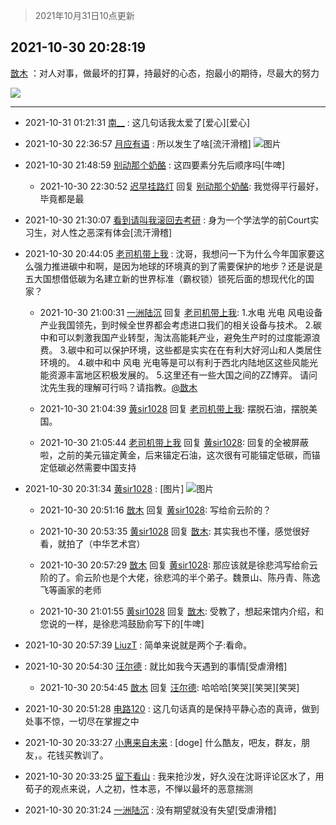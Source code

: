 > 2021年10月31日10点更新
<link rel="stylesheet" href="https://cdn.jsdelivr.net/gh/taotie6/sampleJSON@main/css/photo_show.css">
<meta name="referrer" content="no-referrer" />


 ## 2021-10-30 20:28:19 

 [㪚木](https://www.coolapk.com/feed/31078350?shareKey=OWE3OTBhZTA4ZmNjNjE3ZDQzMzE~) ：对人对事，做最坏的打算，持最好的心态，抱最小的期待，尽最大的努力 

<div class="album">
<img class="img-item" src="https://image.coolapk.com/feed/2018/1215/00/1081091_1544803990_3115@300x234.gif" />
</div>

 ------- 

- 2021-10-31 01:21:31 [南__](uid=903591) : 这几句话我太爱了[爱心][爱心] 

- 2021-10-30 22:36:57 [月应有语](uid=1457481) : 所以发生了啥[流汗滑稽] ![图片](https://image.coolapk.com/feed/2021/1030/22/1457481_2dc0d72a_4616_4475@200x200.jpeg)

- 2021-10-30 21:48:59 [别动那个奶酪](uid=1167178) : 这四要素分先后顺序吗[牛啤] 

    - 2021-10-30 22:30:52 [迟早挂路灯](uid=874366) 回复 [别动那个奶酪](uid=1167178): 我觉得平行最好，毕竟都是最 

- 2021-10-30 21:30:07 [看到请叫我滚回去考研](uid=3241499) : 身为一个学法学的前Court实习生，对人性之恶深有体会[流汗滑稽] 

- 2021-10-30 20:44:05 [老司机带上我](uid=1912353) : 沈哥，我想问一下为什么今年国家要这么强力推进碳中和啊，是因为地球的环境真的到了需要保护的地步？还是说是五大国想借低碳为名建立新的世界标准（霸权锁）锁死后面的想现代化的国家？ 

    - 2021-10-30 21:00:31 [一洲陆沉](uid=889471) 回复 [老司机带上我](uid=1912353): 1.水电 光电 风电设备产业我国领先，到时候全世界都会考虑进口我们的相关设备与技术。
2.碳中和可以刺激我国产业转型，淘汰高能耗产业，避免生产时的过度能源浪费。
3.碳中和可以保护环境，这些都是实实在在有利大好河山和人类居住环境的。<!--break-->
4.碳中和中 风电 光电等是可以有利于西北内陆地区这些风能光能资源丰富地区积极发展的。
5.这里还有一些大国之间的ZZ博弈。
请问沈先生我的理解可行吗？请指教。<a class="feed-link-uname" href="/u/㪚木">@㪚木</a> 

    - 2021-10-30 21:04:39 [黄sir1028](uid=905870) 回复 [老司机带上我](uid=1912353): 摆脱石油，摆脱美国。 

    - 2021-10-30 21:05:44 [老司机带上我](uid=1912353) 回复 [黄sir1028](uid=905870): 回复的全被屏蔽啦，之前的美元锚定黄金，后来锚定石油，这次很有可能锚定低碳，而锚定低碳必然需要中国支持 

- 2021-10-30 20:31:34 [黄sir1028](uid=905870) : [图片] ![图片](https://image.coolapk.com/feed/2021/1030/20/905870_b900eca4_7068_6228@3008x2256.jpeg)

    - 2021-10-30 20:51:16 [㪚木](uid=1081091) 回复 [黄sir1028](uid=905870): 写给俞云阶的？ 

    - 2021-10-30 20:53:35 [黄sir1028](uid=905870) 回复 [㪚木](uid=1081091): 其实我也不懂，感觉很好看，就拍了（中华艺术宫） 

    - 2021-10-30 20:57:29 [㪚木](uid=1081091) 回复 [黄sir1028](uid=905870): 那应该就是徐悲鸿写给俞云阶的了。俞云阶也是个大佬，徐悲鸿的半个弟子。魏景山、陈丹青、陈逸飞等画家的老师 

    - 2021-10-30 21:01:55 [黄sir1028](uid=905870) 回复 [㪚木](uid=1081091): 受教了，想起来馆内介绍，和您说的一样，是徐悲鸿鼓励俞写下的[牛啤] 

- 2021-10-30 20:57:39 [LiuzT](uid=2145927) : 简单来说就是两个子:看命。 

- 2021-10-30 20:54:30 [汪尔德](uid=1595236) : 就比如我今天遇到的事情[受虐滑稽] 

    - 2021-10-30 20:54:45 [㪚木](uid=1081091) 回复 [汪尔德](uid=1595236): 哈哈哈[笑哭][笑哭][笑哭] 

- 2021-10-30 20:51:28 [电路120](uid=711711) : 这几句话真的是保持平静心态的真谛，做到处事不惊，一切尽在掌握之中 

- 2021-10-30 20:33:27 [小惠来自未来](uid=847097) : [doge]  什么酷友，吧友，群友，朋友，。花钱买教训了。 

- 2021-10-30 20:33:25 [留下看山](uid=1654131) : 我来抢沙发，好久没在沈哥评论区水了，用荀子的观点来说，人之初，性本恶，不惮以最坏的恶意揣测 

- 2021-10-30 20:31:24 [一洲陆沉](uid=889471) : 没有期望就没有失望[受虐滑稽] 

